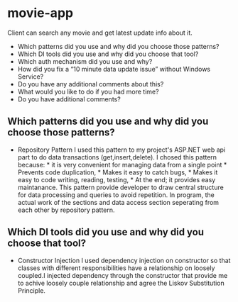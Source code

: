 # movie-app
Client can search any movie and get latest update info about it.

* Which patterns did you use and why did you choose those patterns?
* Which DI tools did you use and why did you choose that tool?
* Which auth mechanism did you use and why?
* How did you fix a “10 minute data update issue” without Windows Service?
* Do you have any additional comments about this?
* What would you like to do if you had more time?
* Do you have additional comments?

## Which patterns did you use and why did you choose those patterns?

* Repository Pattern
I used this pattern to my project's ASP.NET web api part to do data transactions (get,insert,delete).
I chosed this pattern because:
      * it is very convenient for managing data from a single point
      * Prevents code duplication,
      * Makes it easy to catch bugs,
      * Makes it easy to code writing, reading, testing,
      * At the end; it provides easy maintanance.
This pattern provide developer to draw central structure for data processing and queries to avoid repetition.
In program, the actual work of the sections and data access section seperating from each other by repository pattern.
      
## Which DI tools did you use and why did you choose that tool?

* Constructor Injection
I used dependency injection on constructor so that classes with different responsibilities have a relationship on 
loosely coupled.I injected dependency through the constructor that provide me to achive loosely couple relationship and 
agree the Liskov Substitution Principle. 
